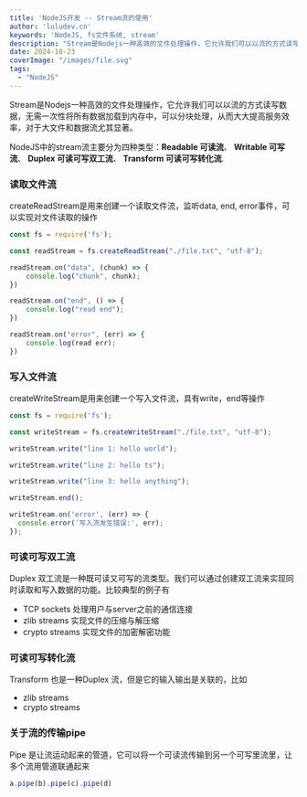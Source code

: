 ```yaml
---
title: 'NodeJS开发 -- Stream流的使用'
author: 'luludev.cn'
keywords: 'NodeJS, fs文件系统, stream'
description: "Stream是Nodejs一种高效的文件处理操作，它允许我们可以以流的方式读写数据，从而大大提高服务效率"
date: 2024-10-23
coverImage: "/images/file.svg"
tags:
  - "NodeJS"
---
```



Stream是Nodejs一种高效的文件处理操作，它允许我们可以以流的方式读写数据，无需一次性将所有数据加载到内存中，可以分块处理，从而大大提高服务效率，对于大文件和数据流尤其显著。

NodeJS中的stream流主要分为四种类型：**Readable 可读流**、 **Writable 可写流**、 **Duplex 可读可写双工流**、 **Transform 可读可写转化流**.

### 读取文件流

createReadStream是用来创建一个读取文件流，监听data, end, error事件，可以实现对文件读取的操作

```js
const fs = require('fs');

const readStream = fs.createReadStream("./file.txt", "utf-8");

readStream.on("data", (chunk) => {
    console.log("chunk", chunk);
})

readStream.on("end", () => {
    console.log("read end");
})

readStream.on("error", (err) => {
    console.log(read err);
})
```

### 写入文件流

createWriteStream是用来创建一个写入文件流，具有write，end等操作

```js
const fs = require('fs');

const writeStream = fs.createWriteStream("./file.txt", "utf-8");

writeStream.write("line 1: hello world");

writeStream.write("line 2: hello ts");

writeStream.write("line 3: hello anything");

writeStream.end();

writeStream.on('error', (err) => {
  console.error('写入流发生错误:', err);
});
```


### 可读可写双工流

Duplex 双工流是一种既可读又可写的流类型。我们可以通过创建双工流来实现同时读取和写入数据的功能。比较典型的例子有

* TCP sockets 处理用户与server之前的通信连接
* zlib streams 实现文件的压缩与解压缩
* crypto streams 实现文件的加密解密功能

### 可读可写转化流

Transform 也是一种Duplex 流，但是它的输入输出是关联的，比如

* zlib streams
* crypto streams

### 关于流的传输pipe

Pipe 是让流运动起来的管道，它可以将一个可读流传输到另一个可写里流里，让多个流用管道联通起来

```js
a.pipe(b).pipe(c).pipe(d)
```

